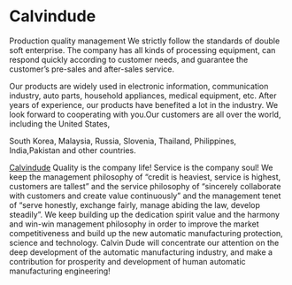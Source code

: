 # Calvindude

Production quality management We strictly follow the standards of double soft enterprise. The company has all kinds of processing equipment, can respond quickly according to customer needs, and guarantee the customer’s pre-sales and after-sales service.

Our products are widely used in electronic information, communication industry, auto parts, household appliances, medical equipment, etc. After years of experience, our products have benefited a lot in the industry. We look forward to cooperating with you.Our customers are all over the world, including the United States,

South Korea, Malaysia, Russia, Slovenia, Thailand, Philippines, India,Pakistan and other countries.

[Calvindude](https://www.calvindude.com/) Quality is the company life! Service is the company soul! We keep the management philosophy of “credit is heaviest, service is highest, customers are tallest” and the service philosophy of “sincerely collaborate with customers and create value continuously” and the management tenet of “serve honestly, exchange fairly, manage abiding the law, develop steadily”. We keep building up the dedication spirit value and the harmony and win-win management philosophy in order to improve the market competitiveness and build up the new automatic manufacturing protection, science and technology. Calvin Dude will concentrate our attention on the deep development of the automatic manufacturing industry, and make a contribution for prosperity and development of human automatic manufacturing engineering!
